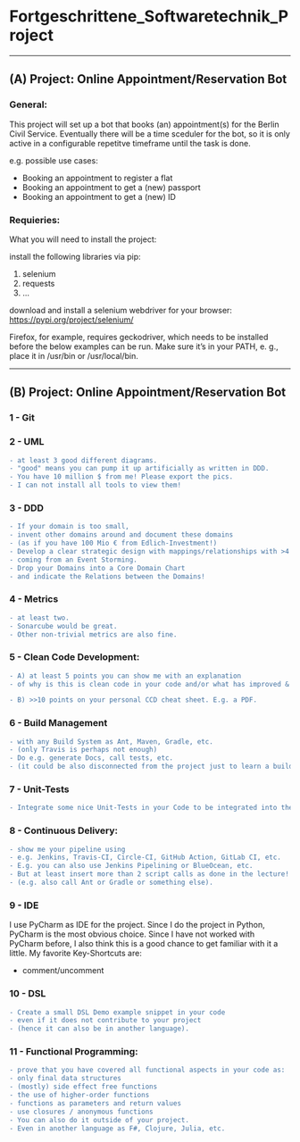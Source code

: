 # Fortgeschrittene_Softwaretechnik_Project

---------------------------------------------------
## (A) Project: Online Appointment/Reservation Bot

### General:
This project will set up a bot that books (an) appointment(s) for the Berlin Civil Service.
Eventually there will be a time sceduler for the bot, so
it is only active in a configurable repetitve timeframe until the task is done.

e.g. possible use cases: 
- Booking an appointment to register a flat
- Booking an appointment to get a (new) passport
- Booking an appointment to get a (new) ID

### Requieries:
What you will need to install the project:

install the following libraries via pip: 
1) selenium
2) requests
3) ...

download and install a selenium webdriver for your browser:
https://pypi.org/project/selenium/

Firefox, for example, requires geckodriver, 
which needs to be installed before the below examples can be run. 
Make sure it’s in your PATH, e. g., 
place it in /usr/bin or /usr/local/bin.

--------------------------------------------------
## (B) Project: Online Appointment/Reservation Bot

### 1 - Git

### 2 - UML 
```diff 
- at least 3 good different diagrams. 
- "good" means you can pump it up artificially as written in DDD. 
- You have 10 million $ from me! Please export the pics. 
- I can not install all tools to view them!
```

### 3 - DDD 
```diff 
- If your domain is too small, 
- invent other domains around and document these domains 
- (as if you have 100 Mio € from Edlich-Investment!) 
- Develop a clear strategic design with mappings/relationships with >4 Domains 
- coming from an Event Storming. 
- Drop your Domains into a Core Domain Chart 
- and indicate the Relations between the Domains!  
```

### 4 - Metrics
```diff 
- at least two. 
- Sonarcube would be great. 
- Other non-trivial metrics are also fine.
```

### 5 - Clean Code Development: 
```diff 
- A) at least 5 points you can show me with an explanation 
- of why is this is clean code in your code and/or what has improved &  

- B) >>10 points on your personal CCD cheat sheet. E.g. a PDF.
```

### 6 - Build Management
```diff 
- with any Build System as Ant, Maven, Gradle, etc. 
- (only Travis is perhaps not enough) 
- Do e.g. generate Docs, call tests, etc. 
- (it could be also disconnected from the project just to learn a build tool!)
```

### 7 - Unit-Tests
```diff 
- Integrate some nice Unit-Tests in your Code to be integrated into the Build
```

### 8 - Continuous Delivery:
```diff 
- show me your pipeline using 
- e.g. Jenkins, Travis-CI, Circle-CI, GitHub Action, GitLab CI, etc.
- E.g. you can also use Jenkins Pipelining or BlueOcean, etc.
- But at least insert more than 2 script calls as done in the lecture! 
- (e.g. also call Ant or Gradle or something else).
```

### 9 - IDE
I use PyCharm as IDE for the project. Since I do the project in Python,
PyCharm is the most obvious choice. Since I have not worked with PyCharm before, I also think this is a good chance to get familiar with it a little.
My favorite Key-Shortcuts are: 
- comment/uncomment 

### 10 - DSL
```diff 
- Create a small DSL Demo example snippet in your code 
- even if it does not contribute to your project
- (hence it can also be in another language).
```

### 11 - Functional Programming:
```diff 
- prove that you have covered all functional aspects in your code as:
- only final data structures
- (mostly) side effect free functions
- the use of higher-order functions
- functions as parameters and return values
- use closures / anonymous functions
- You can also do it outside of your project. 
- Even in another language as F#, Clojure, Julia, etc. 
```







